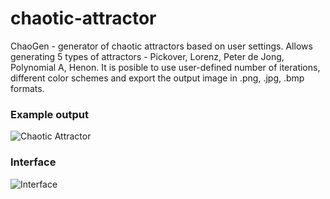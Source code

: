 # chaotic-attractor

ChaoGen - generator of chaotic attractors based on user settings. Allows generating 5 types of attractors - Pickover, Lorenz, Peter de Jong, Polynomial A, Henon.
It is posible to use user-defined number of iterations, different color schemes and export the output image in .png, .jpg, .bmp formats.

### Example output
![Chaotic Attractor](https://github.com/anna-petrakova/chaotic-attractor-generator/blob/master/Chaotic%20Attractor/img/example_output.png?raw=true)

### Interface
![Interface](https://github.com/anna-petrakova/chaotic-attractor-generator/blob/master/Chaotic%20Attractor/img/preview.png?raw=true)

